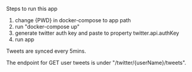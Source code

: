Steps to run this app

1. change {PWD} in docker-compose to app path
2. run "docker-compose up"
3. generate twitter auth key and paste to property twitter.api.authKey
4. run app


Tweets are synced every 5mins.

The endpoint for GET user tweets is under "/twitter/{userName}/tweets".